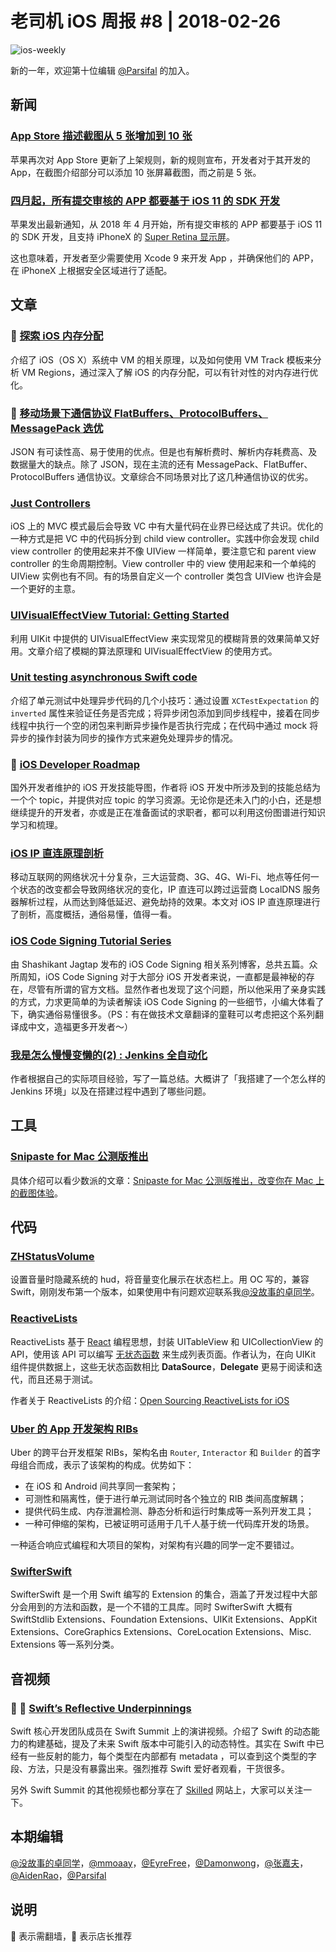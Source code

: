 # 老司机 iOS 周报 #8 | 2018-02-26

![ios-weekly](../assets/ios-weekly.png)

新的一年，欢迎第十位编辑 [@Parsifal](https://weibo.com/parsifalchang) 的加入。

## 新闻

### [App Store 描述截图从 5 张增加到 10 张](http://app.techweb.com.cn/ios/2018-02-23/2639654.shtml)

苹果再次对 App Store 更新了上架规则，新的规则宣布，开发者对于其开发的 App，在截图介绍部分可以添加 10 张屏幕截图，而之前是 5 张。

### [四月起，所有提交审核的 APP 都要基于 iOS 11 的 SDK 开发](https://developer.apple.com/news/?id=02152018a)

苹果发出最新通知，从 2018 年 4 月开始，所有提交审核的 APP 都要基于 iOS 11 的 SDK 开发，且支持 iPhoneX 的 [Super Retina 显示屏](https://support.apple.com/en-om/HT208191)。

这也意味着，开发者至少需要使用 Xcode 9 来开发 App ，并确保他们的 APP，在 iPhoneX 上根据安全区域进行了适配。

## 文章

### 🌟 [探索 iOS 内存分配](https://juejin.im/post/5a5e13c45188257327399e19)

介绍了 iOS（OS X）系统中 VM 的相关原理，以及如何使用 VM Track 模板来分析 VM Regions，通过深入了解 iOS 的内存分配，可以有针对性的对内存进行优化。

### 🌟 [移动场景下通信协议 FlatBuffers、ProtocolBuffers、MessagePack 选优](https://www.jianshu.com/p/987c4d16c48b)

JSON 有可读性高、易于使用的优点。但是也有解析费时、解析内存耗费高、及数据量大的缺点。除了 JSON，现在主流的还有 MessagePack、FlatBuffer、ProtocolBuffers 通信协议。文章综合不同场景对比了这几种通信协议的优劣。

### [Just Controllers](http://khanlou.com/2018/02/just-controllers)

iOS 上的 MVC 模式最后会导致 VC 中有大量代码在业界已经达成了共识。优化的一种方式是把 VC 中的代码拆分到 child view controller。实践中你会发现 child view controller 的使用起来并不像 UIView 一样简单，要注意它和 parent view controller 的生命周期控制。View controller 中的 view 使用起来和一个单纯的 UIView 实例也有不同。有的场景自定义一个 controller 类包含 UIView 也许会是一个更好的主意。

### [UIVisualEffectView Tutorial: Getting Started](https://www.raywenderlich.com/178486/uivisualeffectview-tutorial-getting-started)

利用 UIKit 中提供的 UIVisualEffectView 来实现常见的模糊背景的效果简单又好用。文章介绍了模糊的算法原理和 UIVisualEffectView 的使用方式。

### [Unit testing asynchronous Swift code](https://www.swiftbysundell.com/posts/unit-testing-asynchronous-swift-code)

介绍了单元测试中处理异步代码的几个小技巧：通过设置 `XCTestExpectation` 的 `inverted` 属性来验证任务是否完成；将异步闭包添加到同步线程中，接着在同步线程中执行一个空的闭包来判断异步操作是否执行完成；在代码中通过 mock 将异步的操作封装为同步的操作方式来避免处理异步的情况。

### 🚧 [iOS Developer Roadmap](https://medium.com/ios-os-x-development/ios-developer-roadmap-c9a24f413457)

国外开发者维护的 iOS 开发技能导图，作者将 iOS 开发中所涉及到的技能总结为一个个 topic，并提供对应 topic 的学习资源。无论你是还未入门的小白，还是想继续提升的开发者，亦或是正在准备面试的求职者，都可以利用这份图谱进行知识学习和梳理。

### [iOS IP 直连原理剖析](https://juejin.im/post/5a81bbd66fb9a0634c266fe1)

移动互联网的网络状况十分复杂，三大运营商、3G、4G、Wi-Fi、地点等任何一个状态的改变都会导致网络状况的变化，IP 直连可以跨过运营商 LocalDNS 服务器解析过程，从而达到降低延迟、避免劫持的效果。本文对 iOS IP 直连原理进行了剖析，高度概括，通俗易懂，值得一看。

### [iOS Code Signing Tutorial Series](https://medium.com/xcblog/ios-code-signing-tutorial-series-814b22eba507)

由 Shashikant Jagtap 发布的 iOS Code Signing 相关系列博客，总共五篇。众所周知，iOS Code Signing 对于大部分 iOS 开发者来说，一直都是最神秘的存在，尽管有所谓的官方文档。显然作者也发现了这个问题，所以他采用了亲身实践的方式，力求更简单的为读者解读 iOS Code Signing 的一些细节，小编大体看了下，确实通俗易懂很多。（PS：有在做技术文章翻译的童鞋可以考虑把这个系列翻译成中文，造福更多开发者～）

### [我是怎么慢慢变懒的(2) : Jenkins 全自动化](http://answerhuang.duapp.com/index.php/2018/02/15/jenkins-2/)

作者根据自己的实际项目经验，写了一篇总结。大概讲了「我搭建了一个怎么样的 Jenkins 环境」以及在搭建过程中遇到了哪些问题。

## 工具

### [Snipaste for Mac 公测版推出](https://zh.snipaste.com/index.html)

具体介绍可以看少数派的文章：[Snipaste for Mac 公测版推出，改变你在 Mac 上的截图体验](https://zhuanlan.zhihu.com/p/31898041)。

## 代码

### [ZHStatusVolume](https://github.com/lacklock/ZHStatusVolume)

设置音量时隐藏系统的 hud，将音量变化展示在状态栏上。用 OC 写的，兼容 Swift，刚刚发布第一个版本，如果使用中有问题欢迎联系我[@没故事的卓同学](https://weibo.com/1926303682/profile)。

### [ReactiveLists](https://github.com/plangrid/ReactiveLists)

ReactiveLists 基于 [React](https://reactjs.org/) 编程思想，封装 UITableView 和 UICollectionView 的 API，使用该 API 可以编写 [无状态函数](https://facebook.github.io/react/docs/reusable-components.html#stateless-functions) 来生成列表页面。作者认为，在向 UIKit 组件提供数据上，这些无状态函数相比 **DataSource**，**Delegate** 更易于阅读和迭代，而且还易于测试。

作者关于 ReactiveLists 的介绍：[Open Sourcing ReactiveLists for iOS](https://medium.com/plangrid-technology/open-sourcing-reactivelists-for-ios-3abdf41b770a)

### [Uber 的 App 开发架构 RIBs](https://github.com/uber/RIBs)

Uber 的跨平台开发框架 RIBs，架构名由 `Router`, `Interactor` 和 `Builder` 的首字母组合而成，表示了该架构的构成。优势如下：

- 在 iOS 和 Android 间共享同一套架构；
- 可测性和隔离性，便于进行单元测试同时各个独立的 RIB 类间高度解耦；
- 提供代码生成、内存泄漏检测、静态分析和运行时集成等一系列开发工具；
- 一种可伸缩的架构，已被证明可适用于几千人基于统一代码库开发的场景。

一种适合响应式编程和大项目的架构，对架构有兴趣的同学一定不要错过。

### [SwifterSwift](https://github.com/SwifterSwift/SwifterSwift)

SwifterSwift 是一个用 Swift 编写的 Extension 的集合，涵盖了开发过程中大部分会用到的方法和函数，是一个不错的工具库。同时 SwifterSwift 大概有 SwiftStdlib Extensions、Foundation Extensions、UIKit Extensions、AppKit Extensions、CoreGraphics Extensions、CoreLocation Extensions、Misc. Extensions 等一系列分类。

## 音视频

### 🚧 🌟 [Swift’s Reflective Underpinnings](https://www.skilled.io/u/swiftsummit/swift-s-reflective-underpinnings-joe-groff)

Swift 核心开发团队成员在 Swift Summit 上的演讲视频。介绍了 Swift 的动态能力的构建基础，提及了未来 Swift 版本中可能引入的动态特性。其实在 Swift 中已经有一些反射的能力，每个类型在内部都有 metadata ，可以查到这个类型的字段、方法，只是没有暴露出来。强烈推荐 Swift 爱好者观看，干货很多。

另外 Swift Summit 的其他视频也都分享在了 [Skilled](https://www.skilled.io) 网站上，大家可以关注一下。

## 本期编辑

[@没故事的卓同学](https://weibo.com/1926303682/profile)，[@mmoaay](https://weibo.com/u/1302422271)，[@EyreFree](https://weibo.com/eyrefree777)，[@Damonwong](https://weibo.com/damonone)，[@张嘉夫](https://weibo.com/2949394297)，[@AidenRao](https://weibo.com/AidenRao)，[@Parsifal](https://weibo.com/parsifalchang)

## 说明

🚧 表示需翻墙，🌟 表示店长推荐


